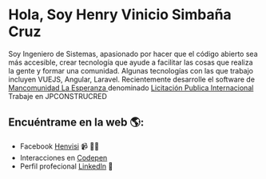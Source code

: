 # Hola, Soy Henry Vinicio Simbaña Cruz
<p>Soy Ingeniero de Sistemas, apasionado por hacer que el código abierto sea más accesible, crear tecnología que ayude a facilitar las cosas que realiza la gente y formar una comunidad. Algunas tecnologías con las que trabajo incluyen VUEJS, Angular, Laravel. Recientemente desarrolle el software de <a href="http://mancomunidadlaesperanza.gob.ec/"> Mancomunidad La Esperanza </a> denominado <a href="http://licopi.mancomunidadlaesperanza.gob.ec/"> Licitación Publica Internacional </a>Trabaje en JPCONSTRUCRED </p>


## Encuéntrame en la web 🌎: <a href="https://github.com/henvisi-1994"></a>
- Facebook <a href="https://www.facebook.com/henvisi">Henvisi</a>  📹 ✍🏾
- Interacciones en <a href="https://codepen.io/henvisi-1994"> Codepen</a> 
- Perfil profecional <a href="https://www.linkedin.com/in/henry-simba%C3%B1a-cruz-858172109/">LinkedIn</a> 💼
